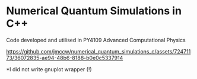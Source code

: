 # Numerical Quantum Simulations in C++
Code developed and utilised in PY4109 Advanced Computational Physics

https://github.com/jmccw/numerical_quantum_simulations_c/assets/72471173/36072835-ae94-48b6-8188-b0e0c5337914



*I did not write gnuplot wrapper (!)
